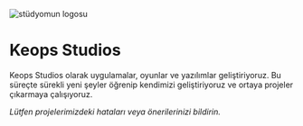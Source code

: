 ![stüdyomun logosu](https://i.imgur.com/TGtfCiw.jpeg)

# Keops Studios 
Keops Studios olarak uygulamalar, oyunlar ve yazılımlar geliştiriyoruz.
Bu süreçte sürekli yeni şeyler öğrenip kendimizi geliştiriyoruz ve ortaya projeler çıkarmaya çalışıyoruz.

*Lütfen projelerimizdeki hataları veya önerilerinizi bildirin.*


